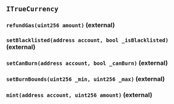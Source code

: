 ## `ITrueCurrency`






### `refundGas(uint256 amount)` (external)





### `setBlacklisted(address account, bool _isBlacklisted)` (external)





### `setCanBurn(address account, bool _canBurn)` (external)





### `setBurnBounds(uint256 _min, uint256 _max)` (external)





### `mint(address account, uint256 amount)` (external)






